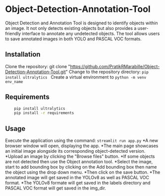 # Object-Detection-Annotation-Tool
Object Detection and Annotation Tool is designed to identify objects within an image. It not only detects existing objects but also provides a user-friendly interface to annotate any undetected objects. The tool allows users to save annotated images in both YOLO and PASCAL VOC formats.

 ## Installation
 Clone the repository: git clone "https://github.com/PratikRMarabille/Object-Detection-Annotation-Tool.git"
 Change to the repository directory: ```pip install ultralytics ```
 Create a virtual environment to ```python -m venv env_name```

 ## Requirements
```bash
    pip install ultralytics
    pip install -r requirements
```
## Usage
Execute the application using the command: ```streamlit run app.py``` 
*A new browser window will open, displaying the app.
*The main page showcases an initial image alongside its corresponding object-detected version. 
*Upload an image by clicking the "Browse files" button.
*If some objects are not detected then use the Object annotation tool.
*Select the image, start to add bounding box by clicking on the Add bounding box then name the object using the drop down menu.
*Then click on the save button.
*The annotated image will get saved in the YOLOv8 as well as PASCAL VOC format.
*The YOLOv8 formate will get saved in the labels directory and PASCAL VOC format will get saved in the img_dir.
